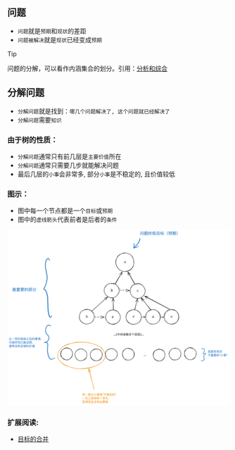 ## 问题

- `问题`就是`预期`和`现状`的差距
- `问题被解决`就是`现状`已经变成`预期`

> [!TIP]
> 问题的分解，可以看作内涵集合的划分。引用：[分析和综合](../ultimate/分析和综合.md)

## 分解问题

- `分解问题`就是找到：`哪几个问题解决了, 这个问题就已经解决了`
- `分解问题`需要`知识`

### 由于树的性质：

- `分解问题`通常只有前几层是`主要价值`所在
- `分解问题`通常只需要几步就能解决问题
- 最后几层的`小事`会非常多, 部分`小事`是不稳定的, 且价值较低

### 图示：

- 图中每一个节点都是一个`目标`或`预期`
- 图中的`虚线箭头`代表前者是后者的`条件`

<img src="../images/problem.png" width="1200">


### 扩展阅读:

- [目标的合并](./目标的合并.md)